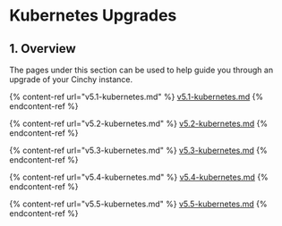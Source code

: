 # Kubernetes Upgrades

## 1. Overview

The pages under this section can be used to help guide you through an upgrade of your Cinchy instance.

{% content-ref url="v5.1-kubernetes.md" %}
[v5.1-kubernetes.md](v5.1-kubernetes.md)
{% endcontent-ref %}

{% content-ref url="v5.2-kubernetes.md" %}
[v5.2-kubernetes.md](v5.2-kubernetes.md)
{% endcontent-ref %}

{% content-ref url="v5.3-kubernetes.md" %}
[v5.3-kubernetes.md](v5.3-kubernetes.md)
{% endcontent-ref %}

{% content-ref url="v5.4-kubernetes.md" %}
[v5.4-kubernetes.md](v5.4-kubernetes.md)
{% endcontent-ref %}

{% content-ref url="v5.5-kubernetes.md" %}
[v5.5-kubernetes.md](v5.5-kubernetes.md)
{% endcontent-ref %}
